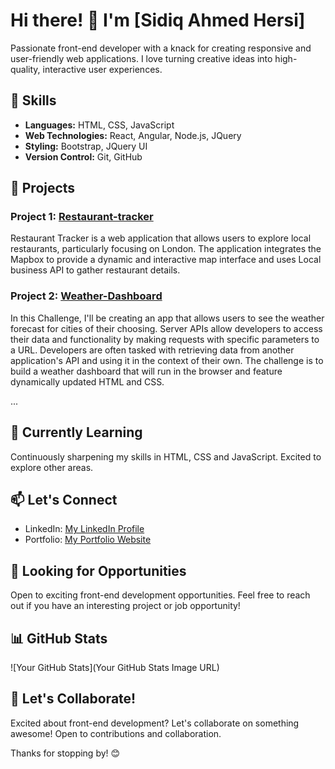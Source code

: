 # Hi there! 👋 I'm [Sidiq Ahmed Hersi]

Passionate front-end developer with a knack for creating responsive and user-friendly web applications. I love turning creative ideas into high-quality, interactive user experiences.

## 🚀 Skills

- **Languages:** HTML, CSS, JavaScript
- **Web Technologies:** React, Angular, Node.js, JQuery
- **Styling:** Bootstrap, JQuery UI
- **Version Control:** Git, GitHub

## 💼 Projects

### Project 1: [Restaurant-tracker ](https://github.com/Sidiq96/restaurant-tracker)

Restaurant Tracker is a web application that allows users to explore local restaurants, particularly focusing on London. The application integrates the Mapbox to provide a 
dynamic and interactive map interface and uses Local business API to gather restaurant details.

### Project 2: [Weather-Dashboard](https://github.com/Sidiq96/Weather-Dashboard)

In this Challenge, I'll be creating an app that allows users to see the weather forecast for cities of their choosing. Server APIs allow developers to access their data and functionality by making requests with specific parameters to a URL. Developers are often tasked with retrieving data from another application's API and using it in the context of their own. 
The challenge is to build a weather dashboard that will run in the browser and feature dynamically updated HTML and CSS.

...

## 🌱 Currently Learning

Continuously sharpening my skills in HTML, CSS and JavaScript. Excited to explore other areas.

## 📫 Let's Connect

- LinkedIn: [My LinkedIn Profile](https://uk.linkedin.com/in/sidiq-hersi-471437115)
- Portfolio: [My Portfolio Website](https://sidiq96.github.io/Sidiq_Portfolio/)

## 👀 Looking for Opportunities

Open to exciting front-end development opportunities. Feel free to reach out if you have an interesting project or job opportunity!

## 📊 GitHub Stats

![Your GitHub Stats](Your GitHub Stats Image URL)



## 🎉 Let's Collaborate!

Excited about front-end development? Let's collaborate on something awesome! Open to contributions and collaboration.

Thanks for stopping by! 😊
